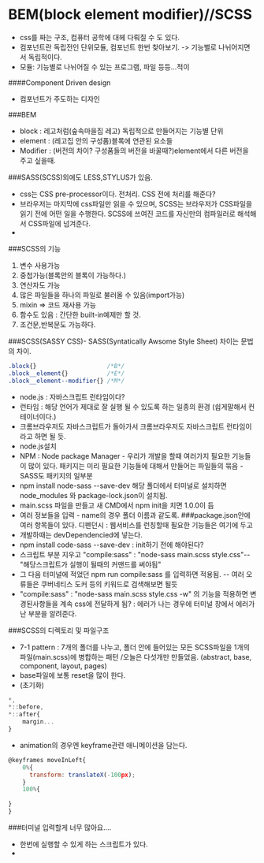 BEM(block element modifier)//SCSS 
===
* css를 짜는 구조, 컴퓨터 공학에 대헤 다뤄질 수 도 있다. 
* 컴포넌트란 독립전인 단위모듈, 컴포넌트 한번 찾아보기. -> 기능별로 나뉘어지면서 독립적이다.
* 모듈: 기능별로 나뉘어질 수 있는 프로그램, 파일 등등...적이

####Component Driven design
* 컴포넌트가 주도하는 디자인


###BEM
* block : 레고처럼(숲속마을집 레고) 독립적으로 만들어지는 기능별 단위
* element : (레고집 안의 구성품)블록에 연관된 요소들 
* Modifier : (버전의 차이? 구성품들의 버전을 바꿀때?)element에서 다른 버전을 주고 싶을때.


###SASS(SCSS)외에도 LESS,STYLUS가 있음.
* css는 CSS pre-processor이다. 전처리. CSS 전에 처리를 해준다? 
* 브라우저는 마지막에 css파일만 읽을 수 있으며, SCSS는 브라우저가 CSS파일을 읽기 전에 어떤 일을 수행한다. SCSS에 쓰여진 코드를 자신만의 컴파일러로 해석해서 CSS파일에 넘겨준다.
*  

###SCSS의 기능
1. 변수 사용가능
2. 중첩가능(블록안의 블록이 가능하다.)
3. 연산자도 가능
4. 많은 파일들을 하나의 파일로 불러올 수 있음(import가능)
5. mixin => 코드 재사용 가능
6. 함수도 있음 : 간단한 built-in예제만 할 것.
7. 조건문,반복문도 가능하다.

###SCSS(SASSY CSS)- SASS(Syntatically Awsome Style Sheet) 차이는 문법의 차이.
```sass
.block{}                    /*B*/
.block__element{}           /*E*/
.block__element--modifier{} /*M*/

```
* node.js : 자바스크립트 런타임이다? 
* 런타임 : 해당 언어가 제대로 잘 실행 될 수 있도록 하는 일종의 환경 (쉽게말해서 컨테이너이다.)
* 크롬브라우저도 자바스크립트가 돌아가서 크롬브라우저도 자바스크립트 런타임이라고 하면 될 듯.
* node.js설치
* NPM : Node package Manager - 우리가 개발을 할때 여러가지 필요한 기능들이 많이 있다. 패키지는 미리 필요한 기능들에 대해서 만들어는 파일들의 묶음 - SASS도 패키지의 일부분
* npm install node-sass --save-dev 해당 폴더에서 터미널로 설치하면 node_modules 와 package-lock.json이 설치됨.
* main.scss 파일을 만들고 새 CMD에서 npm init을 치면 1.0.0이 듬
* 여러 정보들을 입력 - name의 경우 폴더 이름과 같도록.
###package.json안에 여러 항목들이 있다.
디펜던시 : 웹서비스를 런칭할때 필요한 기능들은 여기에 두고
* 개발하때는 devDependencied에 넣는다.
* npm install code-sass --save-dev : init하기 전에 해야된다?
* 스크립트 부분 지우고 "compile:sass" : "node-sass main.scss style.css"--"해당스크립트가 실행이 될때의 커맨드를 써야됨"
* 그 다음 터미널에 적었던 npm run compile:sass 를 입력하면 적용됨. -- 여러 오류들은 쿠버네티스 도커 등의 키워드로 검색해보면 될듯
* "compile:sass" : "node-sass main.scss style.css -w" 의 기능을 적용하면 변경된사항들을 계속 css에 전달하게 됨? : 에러가 나는 경우에 터미널 창에서 에러가 난 부분을 알려준다.


###SCSS의 디렉토리 및 파일구조 
* 7-1 pattern : 7개의 폴더를 나누고, 폴더 안에 들어있는 모든 SCSS파일을 1개의 파일(main.scss)에 병합하는 패턴 /오늘은 다섯개만 만들었음. (abstract, base, component, layout, pages)
* base파일에 보통 reset을 많이 한다. 
* (초기화)

```js
*,
*::before,
*::after{
    margin...
}

```

* animation의 경우엔 keyframe관련 애니메이션을 담는다.

```js
@keyframes moveInLeft{
    0%{
      transform: translateX(-100px);
    }
    100%{  
    
}
}
```



###터미널 입력할게 너무 많아요....
* 한번에 실행할 수 있게 하는 스크립트가 있다.
* 
















